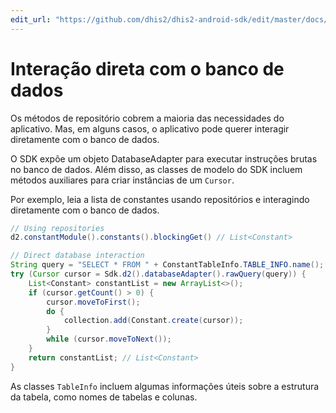 ```yaml
---
edit_url: "https://github.com/dhis2/dhis2-android-sdk/edit/master/docs/content/developer/db-interaction.md" 
---
```

# Interação direta com o banco de dados

<!--DHIS2-SECTION-ID:db_interaction-->

Os métodos de repositório cobrem a maioria das necessidades do aplicativo. Mas, em alguns casos, o aplicativo pode querer interagir diretamente com o banco de dados.

O SDK expõe um objeto DatabaseAdapter para executar instruções brutas no banco de dados. Além disso, as classes de modelo do SDK incluem métodos auxiliares para criar instâncias de um `Cursor`.

Por exemplo, leia a lista de constantes usando repositórios e interagindo diretamente com o banco de dados.

```java
// Using repositories
d2.constantModule().constants().blockingGet() // List<Constant>

// Direct database interaction
String query = "SELECT * FROM " + ConstantTableInfo.TABLE_INFO.name();
try (Cursor cursor = Sdk.d2().databaseAdapter().rawQuery(query)) {
    List<Constant> constantList = new ArrayList<>();
    if (cursor.getCount() > 0) {
        cursor.moveToFirst();
        do {
            collection.add(Constant.create(cursor));
        }
        while (cursor.moveToNext());
    }
    return constantList; // List<Constant>
}
```

As classes `TableInfo` incluem algumas informações úteis sobre a estrutura da tabela, como nomes de tabelas e colunas.


